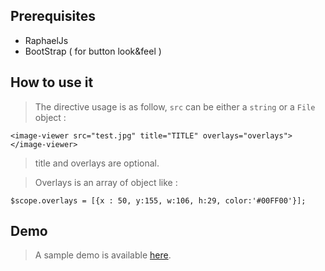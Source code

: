 ## Prerequisites

* RaphaelJs
* BootStrap ( for button look&feel )

## How to use it

> The directive usage is as follow, `src` can be either a `string` or a `File` object :
	
	<image-viewer src="test.jpg" title="TITLE" overlays="overlays"></image-viewer>

> title and overlays are optional.

> Overlays is an array of object like :
	
	$scope.overlays = [{x : 50, y:155, w:106, h:29, color:'#00FF00'}];

## Demo

> A sample demo is available [here](http://fcrohas.github.io/angular-raphael-viewer).
